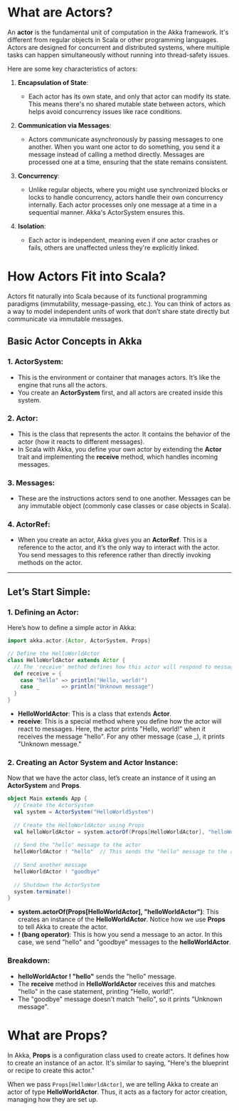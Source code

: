 # What are Actors?

An **actor** is the fundamental unit of computation in the Akka framework. It's different from regular objects in Scala or other programming languages. Actors are designed for concurrent and distributed systems, where multiple tasks can happen simultaneously without running into thread-safety issues.

Here are some key characteristics of actors:

1. **Encapsulation of State**:  
   - Each actor has its own state, and only that actor can modify its state. This means there's no shared mutable state between actors, which helps avoid concurrency issues like race conditions.

2. **Communication via Messages**:  
   - Actors communicate asynchronously by passing messages to one another. When you want one actor to do something, you send it a message instead of calling a method directly. Messages are processed one at a time, ensuring that the state remains consistent.

3. **Concurrency**:  
   - Unlike regular objects, where you might use synchronized blocks or locks to handle concurrency, actors handle their own concurrency internally. Each actor processes only one message at a time in a sequential manner. Akka's ActorSystem ensures this.

4. **Isolation**:  
   - Each actor is independent, meaning even if one actor crashes or fails, others are unaffected unless they're explicitly linked.

# How Actors Fit into Scala?

Actors fit naturally into Scala because of its functional programming paradigms (immutability, message-passing, etc.). You can think of actors as a way to model independent units of work that don’t share state directly but communicate via immutable messages.

## Basic Actor Concepts in Akka

### 1. ActorSystem:
- This is the environment or container that manages actors. It’s like the engine that runs all the actors.
- You create an **ActorSystem** first, and all actors are created inside this system.

### 2. Actor:
- This is the class that represents the actor. It contains the behavior of the actor (how it reacts to different messages).
- In Scala with Akka, you define your own actor by extending the **Actor** trait and implementing the **receive** method, which handles incoming messages.

### 3. Messages:
- These are the instructions actors send to one another. Messages can be any immutable object (commonly case classes or case objects in Scala).

### 4. ActorRef:
- When you create an actor, Akka gives you an **ActorRef**. This is a reference to the actor, and it’s the only way to interact with the actor. You send messages to this reference rather than directly invoking methods on the actor.

---

## Let’s Start Simple:

### 1. Defining an Actor:
Here’s how to define a simple actor in Akka:

```scala
import akka.actor.{Actor, ActorSystem, Props}

// Define the HelloWorldActor
class HelloWorldActor extends Actor {
  // The 'receive' method defines how this actor will respond to messages
  def receive = {
    case "hello" => println("Hello, world!")
    case _       => println("Unknown message")
  }
}
```

- **HelloWorldActor**: This is a class that extends **Actor**.
- **receive**: This is a special method where you define how the actor will react to messages. Here, the actor prints "Hello, world!" when it receives the message "hello". For any other message (case _), it prints "Unknown message."

### 2. Creating an Actor System and Actor Instance:
Now that we have the actor class, let’s create an instance of it using an **ActorSystem** and **Props**.

```scala
object Main extends App {
  // Create the ActorSystem
  val system = ActorSystem("HelloWorldSystem")
  
  // Create the HelloWorldActor using Props
  val helloWorldActor = system.actorOf(Props[HelloWorldActor], "helloWorldActor")
  
  // Send the "hello" message to the actor
  helloWorldActor ! "hello"  // This sends the "hello" message to the actor
  
  // Send another message
  helloWorldActor ! "goodbye"
  
  // Shutdown the ActorSystem
  system.terminate()
}
```

- **system.actorOf(Props[HelloWorldActor], "helloWorldActor")**: This creates an instance of the **HelloWorldActor**. Notice how we use **Props** to tell Akka to create the actor.
- **! (bang operator)**: This is how you send a message to an actor. In this case, we send "hello" and "goodbye" messages to the **helloWorldActor**.

### Breakdown:
- **helloWorldActor ! "hello"** sends the "hello" message.
- The **receive** method in **HelloWorldActor** receives this and matches "hello" in the case statement, printing "Hello, world!".
- The "goodbye" message doesn't match "hello", so it prints "Unknown message".


# What are Props?

In Akka, **Props** is a configuration class used to create actors. It defines how to create an instance of an actor. It's similar to saying, "Here's the blueprint or recipe to create this actor."

When we pass `Props[HelloWorldActor]`, we are telling Akka to create an actor of type **HelloWorldActor**. Thus, it acts as a factory for actor creation, managing how they are set up.

